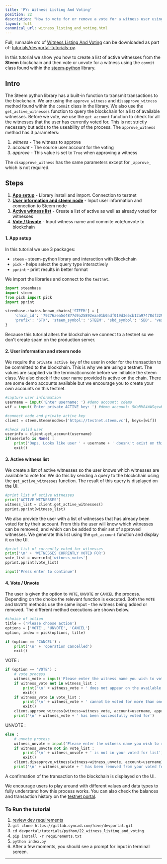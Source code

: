```yaml
---
title: 'PY: Witness Listing And Voting'
position: 22
description: "How to vote for or remove a vote for a witness user using Python."
layout: full
canonical_url: witness_listing_and_voting.html
---              
```

<span class="fa-pull-left top-of-tutorial-repo-link"><span class="first-word">Full</span>, runnable src of [Witness Listing And Voting](https://gitlab.syncad.com/hive/devportal/-/tree/master/tutorials/devportal-tutorials-py/tutorials/22_witness_listing_and_voting) can be downloaded as part of: [tutorials/devportal-tutorials-py](https://gitlab.syncad.com/hive/devportal/-/tree/master/tutorials/devportal-tutorials-py).</span>
<br>



In this tutorial we show you how to create a list of active witnesses from the **Steem** blockchain and then vote or unvote for a witness using the `commit` class found within the [steem-python](https://github.com/steemit/steem-python) library.

## Intro

The Steem python library has a built-in function to transmit transactions to the blockchain. We are using the `approve_witness` and `disapprove_witness` method found within the `commit` class in the library. We also use the `get_active_witnesses` function to query the blockchain for a list of available witnesses. Before we vote, we use the `get_account` function to check for all the witnesses that the user has currently voted for. This is not strictly necessary but adds to the useability of the process. The `approve_witness` method has 3 parameters:

1.  _witness_ - The witness to approve
1.  _account_ - The source user account for the voting
1.  _approve_ - This value is set to `True` when approving a witness

The `disapprove_witness` has the same parameters except for `_approve_` which is not required.

## Steps

1.  [**App setup**](#setup) - Library install and import. Connection to testnet
1.  [**User information and steem node**](#userinfo) - Input user information and connection to Steem node
1.  [**Active witness list**](#list) - Create a list of active as well as already voted for witnesses
1.  [**Vote / Unvote**](#commit) - Input witness name and commite vote/unvote to blockchain

#### 1. App setup <a name="setup"></a>

In this tutorial we use 3 packages:

- `steem` - steem-python library and interaction with Blockchain
- `pick` - helps select the query type interactively
- `pprint` - print results in better format

We import the libraries and connect to the `testnet`.

```python
import steembase
import steem
from pick import pick
import pprint

steembase.chains.known_chains['STEEM'] = {
    'chain_id': '79276aea5d4877d9a25892eaa01b0adf019d3e5cb12a97478df3298ccdd01673',
    'prefix': 'STX', 'steem_symbol': 'STEEM', 'sbd_symbol': 'SBD', 'vests_symbol': 'VESTS'
}
```

Because this tutorial alters the blockchain we connect to a testnet so we don't create spam on the production server.

#### 2. User information and steem node <a name="userinfo"></a>

We require the `private active key` of the user in order for the transaction to be committed to the blockchain. This is why we are using a testnet. The values are supplied via the terminal/console before we initialise the steem class. We also check if the user name provided is active on the chain. There are some demo accounts available but we encourage you to create your own accounts on this testnet.

```python
#capture user information
username = input('Enter username: ') #demo account: cdemo
wif = input('Enter private ACTIVE key: ') #demo account: 5KaNM84WWSqzwKzY82fXPaUW43idbLnPqf5SfjGxLfw6eV2kAP3

#connect node and private active key
client = steem.Steem(nodes=['https://testnet.steem.vc'], keys=[wif])

#check valid user
userinfo = client.get_account(username)
if(userinfo is None) :
    print('Oops. Looks like user ' + username + ' doesn\'t exist on this chain!')
    exit()
```

#### 3. Active witness list <a name="list"></a>

We create a list of active witnesses so the user knows which witnesses are available to vote for. We do this by sending a query to the blockchain using the `get_active_witnesses` function. The result of this query is displayed on the UI.

```python
#print list of active witnesses
print('ACTIVE WITNESSES')
witness_list = client.get_active_witnesses()
pprint.pprint(witness_list)
```

We also provide the user with a list of witnesses that has already been voted for by their account. From this the user will know which witnesses can be removed, and which can be added to their set of approved witnesses. We generate this list using the `get_account` function and display it on the UI.

```python
#print list of currently voted for witnesses
print('\n' + 'WITNESSES CURRENTLY VOTED FOR')
vote_list = userinfo['witness_votes']
pprint.pprint(vote_list)

input('Press enter to continue')
```

#### 4. Vote / Unvote <a name="commit"></a>

The user is given the option to `VOTE`, `UNVOTE` or `CANCEL` the process. Depending on the choice the relevant function is executed. Both the `VOTE` and `UNVOTE` methods use the same input - the witness being added or removed. The different method executions are shown below.

```python
#choice of action
title = ('Please choose action')
options = ['VOTE', 'UNVOTE', 'CANCEL']
option, index = pick(options, title)

if (option == 'CANCEL') :
    print('\n' + 'operation cancelled')
    exit()
```

VOTE :

```python
if (option == 'VOTE') :
    # vote process
    witness_vote = input('Please enter the witness name you wish to vote for: ')
    if witness_vote not in witness_list :
        print('\n' + witness_vote + ' does not appear on the available witness list')
        exit()
    if witness_vote in vote_list :
        print('\n' + witness_vote + ' cannot be voted for more than once')
        exit()
    client.approve_witness(witness=witness_vote, account=username, approve=True)
    print('\n' + witness_vote + ' has been successfully voted for')
```

UNVOTE :

```python
else :
    # unvote process
    witness_unvote = input('Please enter the witness name you wish to remove the vote from: ')
    if witness_unvote not in vote_list :
        print('\n' + witness_unvote + ' is not in your voted for list')
        exit()
    client.disapprove_witness(witness=witness_unvote, account=username)
    print('\n' + witness_unvote + ' has been removed from your voted for list')
```

A confirmation of the transaction to the blockchain is displayed on the UI.

We encourage users to play around with different values and data types to fully understand how this process works. You can also check the balances and transaction history on the [testnet portal](http://condenser.steem.vc/).

### To Run the tutorial

1.  [review dev requirements](getting_started)
1.  `git clone https://gitlab.syncad.com/hive/devportal.git`
1.  `cd devportal/tutorials/python/22_witness_listing_and_voting`
1.  `pip install -r requirements.txt`
1.  `python index.py`
1.  After a few moments, you should see a prompt for input in terminal screen.


---
